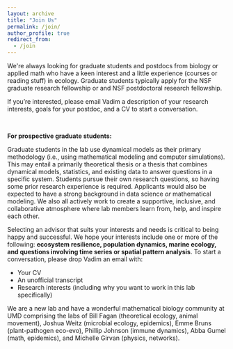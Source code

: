 ```yaml
---
layout: archive
title: "Join Us"
permalink: /join/
author_profile: true
redirect_from:
  - /join
---
```


<!--We have an opening for a theory postdoc scholar to explore how key aspects of nature shape the diversity-stability paradox in ecosystems - [please see the ad here](/files/Postdoc ad 2025.pdf). -->

<!--We also have an opening for a funded PhD student interested in theory and analyzing field data on food web dynamics. Ideal candidates will have some experience in math and modelling.-->

We're always looking for graduate students and postdocs from biology or applied math who have a keen interest and a little experience (courses or reading stuff) in ecology. Graduate students typically apply for the NSF graduate research fellowship or and NSF postdoctoral research fellowship.

If you’re interested, please email Vadim a description of your research interests, goals for your postdoc, and a CV to start a conversation.

&nbsp;

**For prospective graduate students:**

Graduate students in the lab use dynamical models as their primary methodology (i.e., using mathematical modeling and computer simulations). This may entail a primarily theoretical thesis or a thesis that combines dynamical models, statistics, and existing data to answer questions in a specific system. Students pursue their own research questions, so having some prior research experience is required. Applicants would also be expected to have a strong background in data science _or_ mathematical modeling. We also all actively work to create a supportive, inclusive, and collaborative atmosphere where lab members learn from, help, and inspire each other.

Selecting an advisor that suits your interests and needs is critical to being happy and successful. We hope your interests include one or more of the following: **ecosystem resilience, population dynamics, marine ecology, and questions involving time series or spatial pattern analysis**. To start a conversation, please drop Vadim an email with:
* Your CV
* An unofficial transcript
* Research interests (including why you want to work in this lab specifically)

We are a new lab and have a wonderful mathematical biology community at UMD comprising the labs of Bill Fagan (theoretical ecology, animal movement), Joshua Weitz (microbial ecology, epidemics), Emme Bruns (plant-pathogen eco-evo), Phillip Johnson (immune dynamics), Abba Gumel (math, epidemics), and Michelle Girvan (physics, networks).
